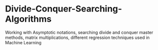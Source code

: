 # Divide-Conquer-Searching-Algorithms
Working with Asymptotic notations, searching divide and conquer master methods, matrix multiplications, different regression techniques used in Machine Learning
